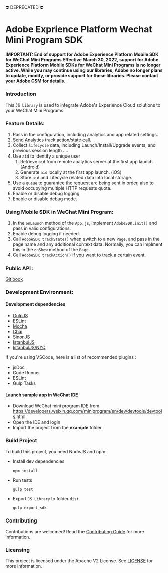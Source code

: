  ⛔️  DEPRECATED ⛔️ 
 
# Adobe Exprience Platform Wechat Mini Program SDK

**IMPORTANT: End of support for Adobe Experience Platform Mobile SDK for WeChat Mini Programs
Effective March 30, 2022, support for Adobe Experience Platform Mobile SDKs for WeChat Mini Programs is no longer active. While you may continue using our libraries, Adobe no longer plans to update, modify, or provide support for these libraries. Please contact your Adobe CSM for details.**

### Introduction

This `JS Library` is used to integrate Adobe's Experience Cloud solutions to your WeChat Mini Programs. 



### Feature Details:

1. Pass in the configuration, including analytics and app related settings.
2. Send Analytics track action/state call.
3. Collect `lifecycle` data, including Launch/Install/Upgrade events, and previous session length ....
4. Use `aid` to identify a unique user
   1. Retrieve `aid` from remote analytics server at the first app launch. (Android) 
   2. Generate `aid` locally at the first app launch. (iOS)
   3. Store `aid` and Lifecycle related data into local storage.
5. Use a `queue` to guarantee the request are being sent in order, also to avoid occupying multiple HTTP requests quota.
6. Enable or disable debug logging 
7. Enable or disable debug mode.


### Using Mobile SDK in WeChat Mini Program:

1. In the `onLaunch` method of the `App.js`, implement `AdobeSDK.init()` and pass in valid configurations.
2. Enable debug logging if needed.
3. Call `AdobeSDK.trackState()` when switch to a new `Page`, and pass in the page name and any additional context data. Normally, you can implment this in the `onShow` method of the `Page`.
4. Call `AdobeSDK.trackAction()` if you want to track a certain event.


### Public API :

[Git book](https://aep-sdks.gitbook.io/docs/beta/adobe-experience-platform-mini-programs-sdk)

### Development Environment:

#### Development dependencies

+ [GulpJS](https://gulpjs.com)
+ [ESLint](https://eslint.org)
+ [Mocha](https://mochajs.org)
+ [Chai](https://www.chaijs.com)
+ [SinonJS](https://sinonjs.org)
+ [IstanbulJS](https://istanbul.js.org)
+ [IstanbulJS/NYC](https://github.com/istanbuljs/nyc)

If you're using VSCode, here is a list of recommended plugins :

+ jsDoc
+ Code Runner
+ ESLint
+ Gulp Tasks


#### Launch sample app in WeChat IDE 
* Download WeChat mini program IDE from https://developers.weixin.qq.com/miniprogram/en/dev/devtools/devtools.html
* Open the IDE and login
* Import the project from the **example** folder.

### Build Project

To build this project, you need NodeJS and npm: 

- Install dev dependencies

      npm install

- Run tests

      gulp test

- Export `JS Library` to folder `dist`
  
      gulp export_sdk

### Contributing

Contributions are welcomed! Read the [Contributing Guide](./.github/CONTRIBUTING.md) for more information.

### Licensing

This project is licensed under the Apache V2 License. See [LICENSE](LICENSE) for more information.
